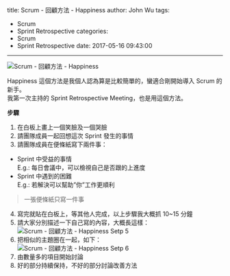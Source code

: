 title: Scrum - 回顧方法 - Happiness
author: John Wu
tags:
  - Scrum
  - Sprint Retrospective
categories:
  - Scrum
  - Sprint Retrospective
date: 2017-05-16 09:43:00
---
![Scrum - 回顧方法 - Happiness](/images/pasted-118.png)

Happiness 這個方法是我個人認為算是比較簡單的，蠻適合剛開始導入 Scrum 的新手。  
我第一次主持的 Sprint Retrospective Meeting，也是用這個方法。

<!-- more -->

**步驟**

1. 在白板上畫上一個笑臉及一個哭臉  
2. 請團隊成員一起回想這次 Sprint 發生的事情  
3. 請團隊成員在便條紙寫下兩件事：  
 * Sprint 中受益的事情  
 E.g.: 每日會議中，可以檢視自己是否跟的上進度
 * Sprint 中遇到的困難  
 E.g.: 若解決可以幫助”你”工作更順利  
 > 一張便條紙只寫一件事  
4. 寫完就貼在白板上，等其他人完成，以上步驟我大概抓 10~15 分鐘  
5. 請大家分別描述一下自己寫的內容，大概長這樣： 
![Scrum - 回顧方法 - Happiness Setp 5](/images/pasted-116.png)
6. 把相似的主題圈在一起，如下：  
![Scrum - 回顧方法 - Happiness Setp 6](/images/pasted-117.png)
7. 由數量多的項目開始討論  
8. 好的部分持續保持，不好的部分討論改善方法  